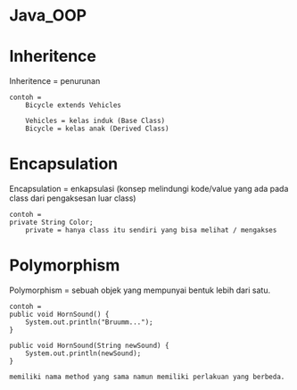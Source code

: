 # Java_OOP

# Inheritence
Inheritence = penurunan
	
	
	contoh =
		Bicycle extends Vehicles
		
		Vehicles = kelas induk (Base Class)
		Bicycle = kelas anak (Derived Class)
		
# Encapsulation
Encapsulation = enkapsulasi (konsep melindungi kode/value yang ada pada class dari pengaksesan luar class)
	
	
	contoh = 
	private String Color;
		private = hanya class itu sendiri yang bisa melihat / mengakses

# Polymorphism
Polymorphism = sebuah objek yang mempunyai bentuk lebih dari satu.
	
	
    contoh = 
    public void HornSound() {
        System.out.println("Bruumm...");
    }

    public void HornSound(String newSound) {
        System.out.println(newSound);
    }
	
	memiliki nama method yang sama namun memiliki perlakuan yang berbeda.
